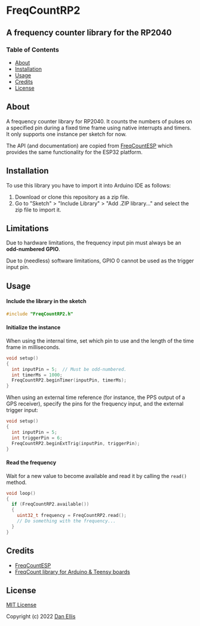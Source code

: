 # FreqCountRP2
## A frequency counter library for the RP2040

### Table of Contents

- [About](#about)
- [Installation](#installation)
- [Usage](#usage)
- [Credits](#credits)
- [License](#license)

## About

A frequency counter library for RP2040. It counts the numbers of pulses on a specified pin during a fixed time frame using native interrupts and timers. It only supports one instance per sketch for now.

The API (and documentation) are copied from [FreqCountESP](http://github.com/kapraran/FreqCountESP) which provides the same functionality for the ESP32 platform.


## Installation

To use this library you have to import it into Arduino IDE as follows:
1. Download or clone this repository as a zip file.
2. Go to "Sketch" > "Include Library" > "Add .ZIP library..." and select the zip file to import it.

## Limitations

Due to hardware limitations, the frequency input pin must always be an **odd-numbered GPIO**.

Due to (needless) software limitations, GPIO 0 cannot be used as the trigger input pin.

## Usage

#### Include the library in the sketch

```C++
#include "FreqCountRP2.h"
```

#### Initialize the instance

When using the internal time, set which pin to use and the length of the time frame in milliseconds.

```C++
void setup()
{
  int inputPin = 5;  // Must be odd-numbered.
  int timerMs = 1000;
  FreqCountRP2.beginTimer(inputPin, timerMs);
}
```

When using an external time reference (for instance, the PPS output of a GPS receiver), specify the pins for the frequency input, and the external trigger input:

```C++
void setup()
{
  int inputPin = 5;
  int triggerPin = 6;
  FreqCountRP2.beginExtTrig(inputPin, triggerPin);
}
```


#### Read the frequency

Wait for a new value to become available and read it by calling the `read()` method.

```C++
void loop()
{
  if (FreqCountRP2.available())
  {
    uint32_t frequency = FreqCountRP2.read();
    // Do something with the frequency...
  }
}
```

## Credits <a name="credits"></a>

* [FreqCountESP](https://github.com/karpraran/FreqCountESP)
* [FreqCount library for Arduino & Teensy boards](https://www.pjrc.com/teensy/td_libs_FreqCount.html)

## License <a name="license"></a>

[MIT License](https://github.com/dpwe/FreqCountRP2/blob/master/LICENSE)

Copyright (c) 2022 [Dan Ellis](https://github.com/dpwe)
